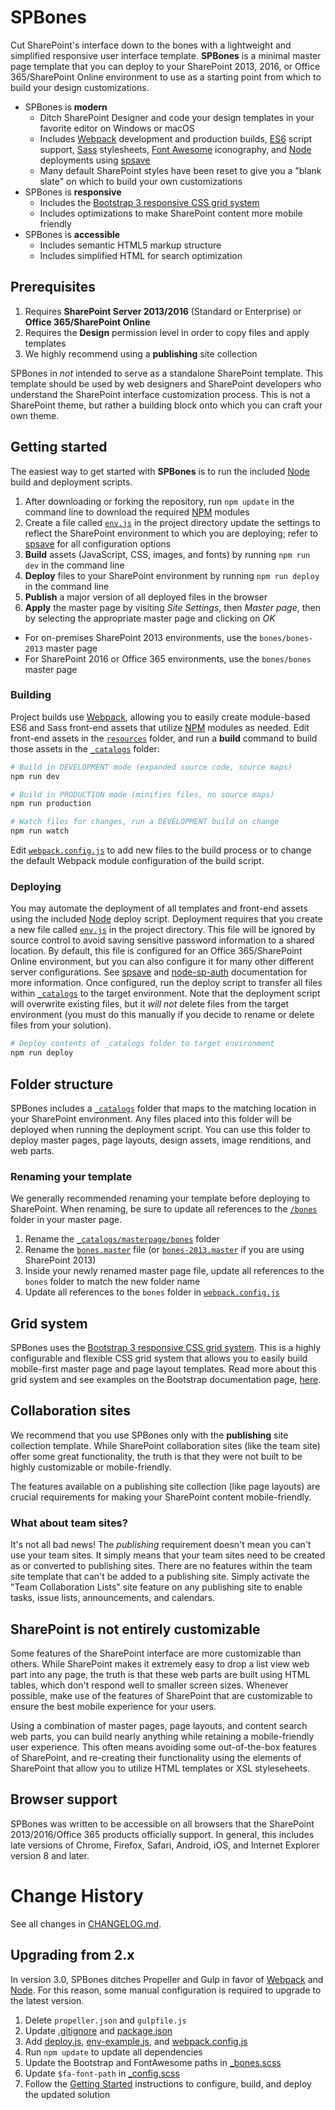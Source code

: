 # SPBones
Cut SharePoint's interface down to the bones with a lightweight and simplified responsive user interface template. **SPBones** is a minimal master page template that you can deploy to your SharePoint 2013, 2016, or Office 365/SharePoint Online environment to use as a starting point from which to build your design customizations.

- SPBones is **modern**
  - Ditch SharePoint Designer and code your design templates in your favorite editor on Windows or macOS
  - Includes [Webpack](https://webpack.github.io/) development and production builds, [ES6](https://babeljs.io/docs/learn-es2015/) script support, [Sass](http://sass-lang.com/) stylesheets, [Font Awesome](http://fontawesome.io/) iconography, and [Node](https://nodejs.org/en/) deployments using [spsave](https://github.com/s-KaiNet/spsave)
  - Many default SharePoint styles have been reset to give you a "blank slate" on which to build your own customizations
- SPBones is **responsive**
  - Includes the [Bootstrap 3 responsive CSS grid system](http://getbootstrap.com/css/#grid)
  - Includes optimizations to make SharePoint content more mobile friendly
- SPBones is **accessible**
  - Includes semantic HTML5 markup structure
  - Includes simplified HTML for search optimization

## Prerequisites
1. Requires **SharePoint Server 2013/2016** (Standard or Enterprise) or **Office 365/SharePoint Online**
2. Requires the **Design** permission level in order to copy files and apply templates
3. We highly recommend using a **publishing** site collection

SPBones in *not* intended to serve as a standalone SharePoint template. This template should be used by web designers and SharePoint developers who understand the SharePoint interface customization process. This is not a SharePoint theme, but rather a building block onto which you can craft your own theme.

## Getting started
The easiest way to get started with **SPBones** is to run the included [Node](https://nodejs.org/en/) build and deployment scripts.

1. After downloading or forking the repository, run `npm update` in the command line to download the required [NPM](https://www.npmjs.com/) modules
2. Create a file called [`env.js`](./env-example.js) in the project directory update the settings to reflect the SharePoint environment to which you are deploying; refer to [spsave](https://github.com/s-KaiNet/spsave) for all configuration options
3. **Build** assets (JavaScript, CSS, images, and fonts) by running `npm run dev` in the command line
4. **Deploy** files to your SharePoint environment by running `npm run deploy` in the command line
5. **Publish** a major version of all deployed files in the browser
6. **Apply** the master page by visiting *Site Settings*, then *Master page*, then by selecting the appropriate master page and clicking on *OK*
  - For on-premises SharePoint 2013 environments, use the `bones/bones-2013` master page
  - For SharePoint 2016 or Office 365 environments, use the `bones/bones` master page

### Building
Project builds use [Webpack](https://webpack.github.io/), allowing you to easily create module-based ES6 and Sass front-end assets that utilize [NPM](https://www.npmjs.com/) modules as needed. Edit front-end assets in the [`resources`](./resources) folder, and run a **build** command to build those assets in the [`_catalogs`](./_catalogs) folder:
```sh
# Build in DEVELOPMENT mode (expanded source code, source maps)
npm run dev

# Build in PRODUCTION mode (minifies files, no source maps)
npm run production

# Watch files for changes, run a DEVELOPMENT build on change
npm run watch
```

Edit [`webpack.config.js`](./webpack.config.js) to add new files to the build process or to change the default Webpack module configuration of the build script.

### Deploying
You may automate the deployment of all templates and front-end assets using the included [Node](https://nodejs.org/en/) deploy script. Deployment requires that you create a new file called [`env.js`](./env-example.js) in the project directory. This file will be ignored by source control to avoid saving sensitive password information to a shared location. By default, this file is configured for an Office 365/SharePoint Online environment, but you can also configure it for many other different server configurations. See [spsave](https://github.com/s-KaiNet/spsave#credentials) and [node-sp-auth](https://github.com/s-KaiNet/node-sp-auth) documentation for more information. Once configured, run the deploy script to transfer all files within [`_catalogs`](./_catalogs) to the target environment. Note that the deployment script will overwrite existing files, but it *will not* delete files from the target environment (you must do this manually if you decide to rename or delete files from your solution).
```sh
# Deploy contents of _catalogs folder to target environment
npm run deploy
```

## Folder structure
SPBones includes a [`_catalogs`](./_catalogs) folder that maps to the matching location in your SharePoint environment. Any files placed into this folder will be deployed when running the deployment script. You can use this folder to deploy master pages, page layouts, design assets, image renditions, and web parts.

### Renaming your template
We generally recommended renaming your template before deploying to SharePoint. When renaming, be sure to update all references to the [`/bones`](./_catalogs/masterpage/bones) folder in your master page.

1. Rename the [`_catalogs/masterpage/bones`](./_catalogs/masterpage/bones) folder
2. Rename the [`bones.master`](./_catalogs/masterpage/bones/bones.master) file (or [`bones-2013.master`](./_catalogs/masterpage/bones/bones-2013.master) if you are using SharePoint 2013)
3. Inside your newly renamed master page file, update all references to the `bones` folder to match the new folder name
4. Update all references to the `bones` folder in [`webpack.config.js`](./webpack.config.js)

## Grid system
SPBones uses the [Bootstrap 3 responsive CSS grid system](http://getbootstrap.com/css/#grid). This is a highly configurable and flexible CSS grid system that allows you to easily build mobile-first master page and page layout templates. Read more about this grid system and see examples on the Bootstrap documentation page, [here](http://getbootstrap.com/css/#grid).

## Collaboration sites
We recommend that you use SPBones only with the **publishing** site collection template. While SharePoint collaboration sites (like the team site) offer some great functionality, the truth is that they were not built to be highly customizable or mobile-friendly.

The features available on a publishing site collection (like page layouts) are crucial requirements for making your SharePoint content mobile-friendly.

### What about team sites?
It's not all bad news! The *publishing* requirement doesn't mean you can't use your team sites. It simply means that your team sites need to be created as or converted to publishing sites. There are no features within the team site template that can't be added to a publishing site. Simply activate the "Team Collaboration Lists" site feature on any publishing site to enable tasks, issue lists, announcements, and calendars.

## SharePoint is not entirely customizable
Some features of the SharePoint interface are more customizable than others. While SharePoint makes it extremely easy to drop a list view web part into any page, the truth is that these web parts are built using HTML tables, which don't respond well to smaller screen sizes. Whenever possible, make use of the features of SharePoint that are customizable to ensure the best mobile experience for your users.

Using a combination of master pages, page layouts, and content search web parts, you can build nearly anything while retaining a mobile-friendly user experience. This often means avoiding some out-of-the-box features of SharePoint, and re-creating their functionality using the elements of SharePoint that allow you to utilize HTML templates or XSL styleseheets.

## Browser support
SPBones was written to be accessible on all browsers that the SharePoint 2013/2016/Office 365 products officially support. In general, this includes late versions of Chrome, Firefox, Safari, Android, iOS, and Internet Explorer version 8 and later.

# Change History
See all changes in [CHANGELOG.md](./CHANGELOG.md).

## Upgrading from 2.x
In version 3.0, SPBones ditches Propeller and Gulp in favor of [Webpack](https://webpack.github.io/) and [Node](https://nodejs.org/en/). For this reason, some manual configuration is required to upgrade to the latest version.

1. Delete `propeller.json` and `gulpfile.js`
2. Update [.gitignore](./.gitignore) and [package.json](./package.json)
3. Add [deploy.js](./deploy.js), [env-example.js](./env-example.js), and [webpack.config.js](./webpack.config.js)
4. Run `npm update` to update all dependencies
5. Update the Bootstrap and FontAwesome paths in [_bones.scss](./resources/scss/_bones.scss)
6. Update `$fa-font-path` in [_config.scss](./resources/scss/_config.scss)
7. Follow the [Getting Started](#getting-started) instructions to configure, build, and deploy the updated solution
